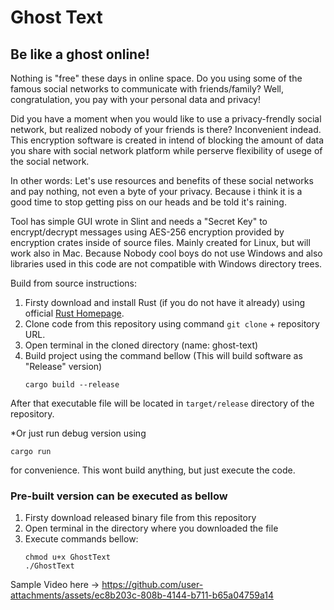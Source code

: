 # Ghost Text
## Be like a ghost online!

Nothing is "free" these days in online space. Do you using some of the famous social networks to communicate with friends/family? Well, congratulation, you pay with your personal data and privacy!

Did you have a moment when you would like to use a privacy-frendly social network, but realized nobody of your friends is there? Inconvenient indead.
This encryption software is created in intend of blocking the amount of data you share with social network platform while perserve flexibility of usege of the social network.

In other words: Let's use resources and benefits of these social networks and pay nothing, not even a byte of your privacy. Because i think it is a good time to stop getting piss on our heads and be told it's raining.

Tool has simple GUI wrote in Slint and needs a "Secret Key" to encrypt/decrypt messages using AES-256 encryption provided by encryption crates inside of source files.
Mainly created for Linux, but will work also in Mac. Because Nobody cool boys do not use Windows and also libraries used in this code are not compatible with Windows directory trees.


Build from source instructions:
1. Firsty download and install Rust (if you do not have it already) using official [Rust Homepage](https://www.rust-lang.org/tools/install).
2. Clone code from this repository using command `git clone` + repository URL.
3. Open terminal in the cloned directory (name: ghost-text)
4. Build project using the command bellow (This will build software as "Release" version)
   ```
   cargo build --release
   ```

After that executable file will be located in `target/release` directory of the repository.

*Or just run debug version using
   ```
   cargo run
   ```
for convenience. This wont build anything, but just execute the code.


### Pre-built version can be executed as bellow
1. Firsty download released binary file from this repository
2. Open terminal in the directory where you downloaded the file
3. Execute commands bellow:
   ```
   chmod u+x GhostText
   ./GhostText 
   ```



Sample Video here → https://github.com/user-attachments/assets/ec8b203c-808b-4144-b711-b65a04759a14

